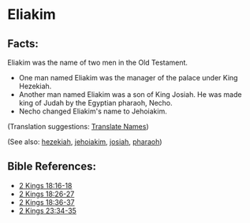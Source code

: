 # Eliakim #

## Facts: ##

Eliakim was the name of two men in the Old Testament.

* One man named Eliakim was the manager of the palace under King Hezekiah.
* Another man named Eliakim was a son of King Josiah. He was made king of Judah by the Egyptian pharaoh, Necho.
* Necho changed Eliakim's name to Jehoiakim.

(Translation suggestions: [Translate Names](https://git.door43.org/Door43/en-ta-translate-vol1/src/master/content/translate_names.md))

(See also:  [hezekiah](../other/hezekiah.md), [jehoiakim](../other/jehoiakim.md), [josiah](../other/josiah.md), [pharaoh](../other/pharaoh.md))

## Bible References: ##

* [2 Kings 18:16-18](https://door43.org/en/bible/notes/2ki/18/16)
* [2 Kings 18:26-27](https://door43.org/en/bible/notes/2ki/18/26)
* [2 Kings 18:36-37](https://door43.org/en/bible/notes/2ki/18/36)
* [2 Kings 23:34-35](https://door43.org/en/bible/notes/2ki/23/34)

